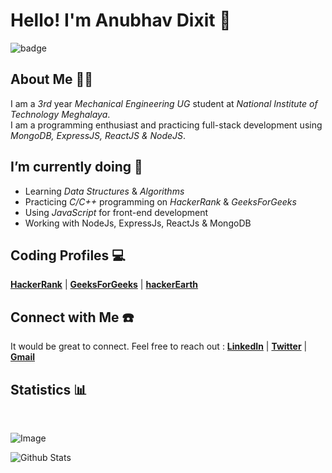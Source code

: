# Hello! I'm **Anubhav Dixit** 👋

![badge](https://komarev.com/ghpvc/?username=Anubhavdxt)

## About Me 👨‍💻

I am a _3rd_ year _Mechanical Engineering UG_ student at _National Institute of Technology Meghalaya_.  
I am a programming enthusiast and practicing full-stack development using _MongoDB, ExpressJS, ReactJS & NodeJS_.

## I’m currently doing 🌱

- Learning _Data Structures_ & _Algorithms_
- Practicing _C/C++_ programming on _HackerRank_ & _GeeksForGeeks_
- Using _JavaScript_ for front-end development
- Working with NodeJs, ExpressJs, ReactJs & MongoDB

## Coding Profiles 💻

[**HackerRank**](https://www.hackerrank.com/Anubhavdxt) |
[**GeeksForGeeks**](https://auth.geeksforgeeks.org/user/anubhavdxt/profile) |
[**hackerEarth**](http://www.hackerearth.com/@anubhavdxt)

## Connect with Me ☎️

It would be great to connect. Feel free to reach out : [**LinkedIn**](https://www.linkedin.com/in/anubhavdxt/) | [**Twitter**](https://twitter.com/Anubhavdxtdev) | [**Gmail**](anubhavdxt46@gmail.com)

## Statistics 📊

<br>

![Image](https://github-readme-stats.vercel.app/api/top-langs/?username=Anubhavdxt&layout=compact&theme=tokyonight)

![Github Stats](https://github-readme-stats.vercel.app/api?username=Anubhavdxt&show_icons=true&theme=tokyonight)

<!--

- 🔭 I’m currently working on ...
- 👯 I’m looking to collaborate on ...
- 🤔 I’m looking for help with ...
- 💬 Ask me about ...
- 📫 How to reach me: ...
- 😄 Pronouns: ...
- ⚡ Fun fact: ...

Projects:
1.
2.

Statistics
 -->
